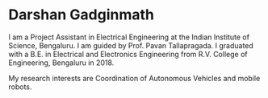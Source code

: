 # Darshan Gadginmath
I am a Project Assistant in Electrical Engineering at the Indian Institute of Science, Bengaluru. I am guided by Prof. Pavan Tallapragada. I graduated with a B.E. in Electrical and Electronics Engineering from R.V. College of Engineering, Bengaluru in 2018.

My research interests are Coordination of Autonomous Vehicles and mobile robots.
